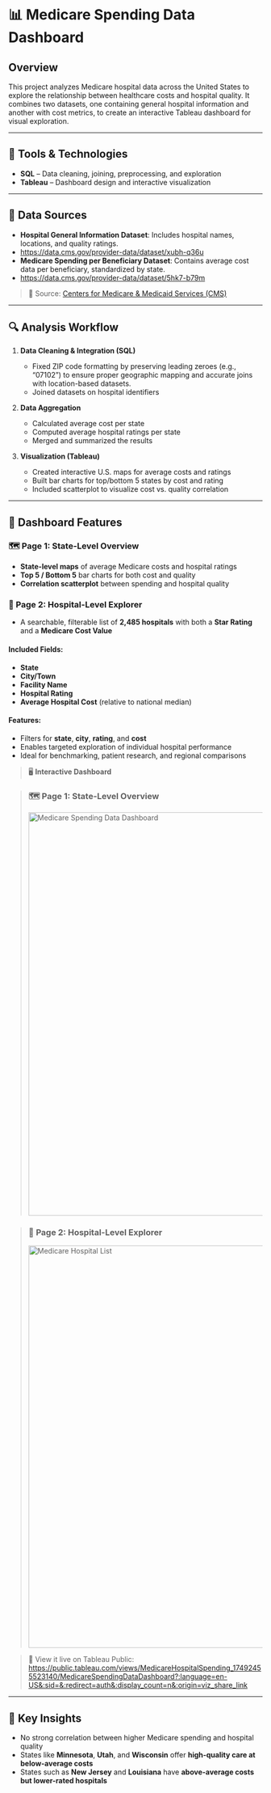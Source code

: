 # 📊 Medicare Spending Data Dashboard

## Overview
This project analyzes Medicare hospital data across the United States to explore the relationship between healthcare costs and hospital quality. It combines two datasets, one containing general hospital information and another with cost metrics, to create an interactive Tableau dashboard for visual exploration.

---

## 🧰 Tools & Technologies
- **SQL** – Data cleaning, joining, preprocessing, and exploration  
- **Tableau** – Dashboard design and interactive visualization  

---

## 📂 Data Sources
- **Hospital General Information Dataset**: Includes hospital names, locations, and quality ratings.
- https://data.cms.gov/provider-data/dataset/xubh-q36u
- **Medicare Spending per Beneficiary Dataset**: Contains average cost data per beneficiary, standardized by state.
- https://data.cms.gov/provider-data/dataset/5hk7-b79m


> 📌 Source: [Centers for Medicare & Medicaid Services (CMS)](https://data.cms.gov)

---

## 🔍 Analysis Workflow
1. **Data Cleaning & Integration (SQL)**
   - Fixed ZIP code formatting by preserving leading zeroes (e.g., “07102”) to ensure proper geographic mapping and accurate joins with location-based datasets.
   - Joined datasets on hospital identifiers

2. **Data Aggregation**
   - Calculated average cost per state
   - Computed average hospital ratings per state
   - Merged and summarized the results

3. **Visualization (Tableau)**
   - Created interactive U.S. maps for average costs and ratings
   - Built bar charts for top/bottom 5 states by cost and rating
   - Included scatterplot to visualize cost vs. quality correlation

---

## 🏥 Dashboard Features

### 🗺️ Page 1: State-Level Overview
- **State-level maps** of average Medicare costs and hospital ratings
- **Top 5 / Bottom 5** bar charts for both cost and quality
- **Correlation scatterplot** between spending and hospital quality

### **🏥** Page 2: Hospital-Level Explorer
- A searchable, filterable list of **2,485 hospitals** with both a **Star Rating** and a **Medicare Cost Value**

#### Included Fields:
- **State**
- **City/Town**
- **Facility Name**
- **Hospital Rating**
- **Average Hospital Cost** (relative to national median)

#### Features:
- Filters for **state**, **city**, **rating**, and **cost**
- Enables targeted exploration of individual hospital performance
- Ideal for benchmarking, patient research, and regional comparisons

> 🖥️ **Interactive Dashboard**

> ### 🗺️ Page 1: State-Level Overview
> <img width="1399" height="798" alt="Medicare Spending Data Dashboard" src="https://github.com/user-attachments/assets/48990d69-5aae-4536-9684-2d5cfd652ca3" />


> ### **🏥** Page 2: Hospital-Level Explorer
> <img width="1396" height="796" alt="Medicare Hospital List" src="https://github.com/user-attachments/assets/4e0f806e-7d9b-4ec1-9b82-c6fcfebd9a0a" />

> 📌 View it live on Tableau Public:
> https://public.tableau.com/views/MedicareHospitalSpending_17492455523140/MedicareSpendingDataDashboard?:language=en-US&:sid=&:redirect=auth&:display_count=n&:origin=viz_share_link

---

## 🧠 Key Insights
- No strong correlation between higher Medicare spending and hospital quality
- States like **Minnesota**, **Utah**, and **Wisconsin** offer **high-quality care at below-average costs**
- States such as **New Jersey** and **Louisiana** have **above-average costs but lower-rated hospitals**
